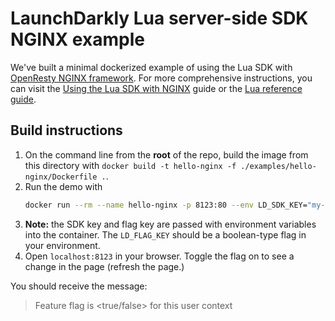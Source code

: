 # LaunchDarkly Lua server-side SDK NGINX example

We've built a minimal dockerized example of using the Lua SDK with [OpenResty NGINX framework](https://openresty-reference.readthedocs.io/en/latest/Lua_Nginx_API/). For more comprehensive instructions, you can visit the [Using the Lua SDK with NGINX](https://docs.launchdarkly.com/guides/sdk/nginx) guide or the [Lua reference guide](https://docs.launchdarkly.com/sdk/server-side/lua).

## Build instructions

1. On the command line from the **root** of the repo, build the image from this directory with `docker build -t hello-nginx -f ./examples/hello-nginx/Dockerfile .`.
2. Run the demo with
    ```bash
    docker run --rm --name hello-nginx -p 8123:80 --env LD_SDK_KEY="my-sdk-key" --env LD_FLAG_KEY="my-boolean-flag" hello-nginx
    ```
3. **Note:** the SDK key and flag key are passed with environment variables into the container. The `LD_FLAG_KEY` should be a boolean-type flag in your environment.
4. Open `localhost:8123` in your browser. Toggle the flag on to see a change in the page (refresh the page.)

You should receive the message:
> Feature flag is <true/false> for this user context
